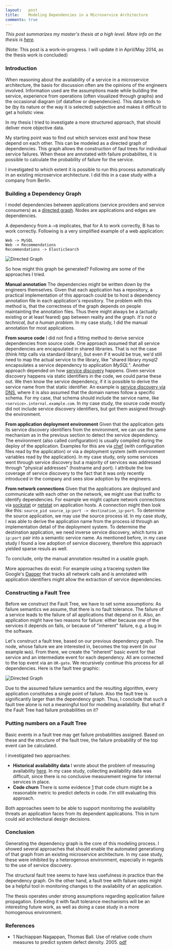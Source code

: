 ```yaml
---
layout:   post
title:    Modeling Dependencies in a Microservice Architecture
comments: true
---
```


_This post summarizes my master's thesis at a high level. More info on the thesis is [here](/my-masters-thesis)._

(Note: This post is a work-in-progress. I will update it in April/May 2014, as the thesis work is concluded)

### Introduction

When reasoning about the availability of a service in a microservice architecture, the basis for discussion often are the opinions of the engineers involved. Information used are the assumptions made while building the service, experience from operations (often visualized through graphs) and the occasional diagram (of dataflow or dependencies). This data tends to be (by its nature or the way it is selected) subjective and makes it difficult to get a holistic view.

In my thesis I tried to investigate a more structured approach, that should deliver more objective data.

My starting point was to find out which services exist and how these depend on each other. This can be modeled as a directed graph of dependencies. This graph allows the construction of faul trees for individual service failures. When these are annotated with failure probabilites, it is possible to calculate the probability of failure for the service.

I investigated to which extent it is possible to run this process automatically in an existing microservice architecture. I did this in a case study with a company from Berlin.

### Building a Dependency Graph

I model dependencies between applications (service providers and service consumers) as a [directed graph](https://en.wikipedia.org/wiki/Directed_graph). Nodes are applications and edges are dependencies.

A dependency from `A->B` implicates, that for A to work correctly, B has to work correctly. Following is a very simplified example of a web application:

```
Web -> MySQL
Web -> Recommendations
Recommendations -> ElasticSearch
```

<img src="/assets/master-directed-graph.png" alt="Directed Graph" title="Directed Graph" />

So how might this graph be generated? Following are some of the approaches I tried.

__Manual annotation__ The dependencies might be written down by the engineers themselves. Given that each application has a repository, a practical implementation of this approach could be to host a dependency annotation file in each application's repository. The problem with this method is, that the correctness of the graph depends on people maintainting the annotation files. Thus there might always be a (actually existing or at least feared) gap between reality and the graph. _It's not a technical, but a human problem._ In my case study, I did the manual annotation for most applications.

__From source code__ I did not find a fitting method to derive service dependencies from source code. One approach assumed that all service dependencies are encapsulated in shared libraries. That is not the case (think http calls via standard library), but even if it would be true, we'd still need to map the actual service to the library, like "shared library _mysql2_ encapsulates a service dependency to application _MySQL_". Another approach depended on how [service discovery](http://jasonwilder.com/blog/2014/02/04/service-discovery-in-the-cloud/) happens. Given service discovery happens via static identifiers in the code, we could parse these out. We then know the service dependency, if it is possible to derive the service name from that static identifier. An example is [service discovery via DNS](http://labs.spotify.com/2013/02/25/in-praise-of-boring-technology/), where it is also assumed that the domain names follow a specific schema. For my case, that schema should include the service name, like `<service>.internal.example.com`. In my case study, the source code mostly did not include service discovery identifiers, but got them assigned through the environment.

__From application deployment environment__ Given that the application gets its service discovery identifiers from the environment, we can use the same mechanism as in the previous section to detect the service dependency. The environment (also called configuration) is usually compiled during the deploy of the application. Examples for this are via [chef](http://www.getchef.com/) (with configuration files read by the application) or via a deployment system (with environment variables read by the application). In my case study, only some services went through service discovery but a majority of services was addressed through "physical addresses" (hostname and port). I attribute the low coverage of service discovery to the fact that it was only recently introduced in the company and sees slow adoption by the engineers.

__From network connections__ Given that the applications are deployed and communicate with each other on the network, we might use that traffic to identify dependencies. For example we might capture network connections via [sockstat](http://www.unix.com/man-page/all/0/sockstat/) or [netstat](http://www.unix.com/man-page/all/1/netstat/) on application hosts. A connection might then look like this: `source_pid source_ip:port -> destination_ip:port`. To determine the source application, we may use the source process id. In my case study, I was able to derive the application name from the process id through an implementation detail of the deployment system. To determine the destination application, we need inverse service discovery, which turns an `ip:port` pair into a semantic service name. As mentioned before, in my case study I found a low adoption of service discovery, therefore this approach yielded sparse resuls as well.

To conclude, only the manual annotation resulted in a usable graph.

More approaches do exist: For example using a traceing system like Google's [Dapper](http://research.google.com/pubs/pub36356.html) that tracks all network calls and is annotated with application identifiers might allow the extraction of service dependencies.

### Constructing a Fault Tree

Before we construct the Fault Tree, we have to set some assumptions: As failure semantics we assume, that there is no fault tolerance. The failure of a service leads to the failure of all applications that depend on it. Also, an application might have two reasons for failure: either because one of the services it depends on fails, or because of "inherent" failure, e.g. a bug in the software.

Let's construct a fault tree, based on our previous dependency graph. The node, whose failure we are interested in, becomes the top event (in our example `Web`). From there, we create the "inherent" basic event for that service and an intermediate event for each dependency. All are connected to the top event via an `OR-gate`. We recursively continue this process for all dependencies. Here is the fault tree graphic:

<img src="/assets/master-fault-tree.png" alt="Directed Graph" title="Directed Graph" />

Due to the assumed failure semantics and the resulting algorithm, every application constitutes a single point of failure. Also the fault tree is significantly larger than the dependency graph. Thus, I conclude that such a fault tree alone is not a meaningful tool for modeling availability. But what if the Fault Tree had failure probabilities on it?

### Putting numbers on a Fault Tree

Basic events in a fault tree may get failure probabilities assigned. Based on these and the structure of the fault tree, the failure probability of the top event can be calculated.

I investigated two approaches:

 * __Historical availability data__ I wrote about the problem of measuring availability [here](/on-measuring-availability-for-services/). In my case study, collecting availability data was difficult, since there is no conclusive measurement regime for internal services in place.
 * __Code churn__ There is some evidence [1](#thesis-nut-1) that code churn might be a reasonable metric to predict defects in code. I'm still evaluating this approach.

Both approaches seem to be able to support monitoring the availability threats an application faces from its dependent applications. This in turn could aid architectural design decisions.

### Conclusion

Generating the dependency graph is the core of this modeling process. I showed several approaches that should enable the automated generationg of that graph from an existing microservice architecture. In my case study, these were inhibited by a heterogenous environment, especially in regards to the use of service discovery.

The structural fault tree seems to have less usefulness in practice than the dependency graph. On the other hand, a fault tree with failure rates might be a helpful tool in monitoring changes to the availability of an application.

The thesis operates under strong assumptions regarding application failure propagation. Extending it with fault tolerance mechanisms will be an interesting future work, as well as doing a case study in a more homogenous environment.

### References

  * <a name="thesis-nut-1">1</a> Nachiappan Nagappan, Thomas Ball. Use of relative code churn measures to predict system defect density. 2005. [pdf](https://research.microsoft.com/pubs/69126/icse05churn.pdf)
